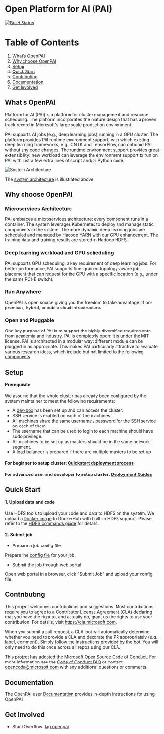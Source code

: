 # Open Platform for AI (PAI)

[![Build Status](https://travis-ci.org/Microsoft/pai.svg?branch=master)](https://travis-ci.org/Microsoft/pai)

# Table of Contents
1. [What’s OpenPAI](#what’s-openpai)
2. [Why choose OpenPAI](#why-choose-openpai)
3. [Setup](#setup)
4. [Quick Start](#quick-start)
5. [Contributing](#contributing)
6. [Documentation](#documentation)
7. [Get Involved](#get-involved)

## What’s OpenPAI
Platform for AI (PAI) is a platform for cluster management and resource scheduling. The platform incorporates the mature design that has a proven track record in Microsoft's large scale production environment.

PAI supports AI jobs (e.g., deep learning jobs) running in a GPU cluster. The platform provides PAI runtime environment support, with which existing deep learning frameworks, e.g., CNTK and TensorFlow, can onboard PAI without any code changes. The runtime environment support provides great extensibility: new workload can leverage the environment support to run on PAI with just a few extra lines of script and/or Python code.

<p style="text-align: left;">
  <img src="./sysarch.png" title="System Architecture" alt="System Architecture" />
</p>

The [system architecture](./docs/system_architecture.md) is illustrated above.

## Why choose OpenPAI
### Microservices Architecture
PAI embraces a microservices architecture: every component runs in a container. The system leverages Kubernetes to deploy and manage static components in the system. The more dynamic deep learning jobs are scheduled and managed by Hadoop YARN with our GPU enhancement. The training data and training results are stored in Hadoop HDFS.
### Deep learning workload and GPU scheduling
PAI supports GPU scheduling, a key requirement of deep learning jobs. For better performance, PAI supports fine-grained topology-aware job placement that can request for the GPU with a specific location (e.g., under the same PCI-E switch).
### Run Anywhere
OpenPAI is open source giving you the freedom to take advantage of on-premises, hybrid, or public cloud infrastructure.
### Open and Pluggable
One key purpose of PAI is to support the highly diversified requirements from academia and industry. PAI is completely open: it is under the MIT license. PAI is architected in a modular way: different module can be plugged in as appropriate. This makes PAI particularly attractive to evaluate various research ideas, which include but not limited to the following [components](./docs/reasearch.md).

## Setup
#### Prerequisite
We assume that the whole cluster has already been configured by the system maintainer to meet the following requirements:

- A [dev-box](./how-to-setup-dev-box.md) has been set up and can access the cluster.
- SSH service is enabled on each of the machines.
- All machines share the same username / password for the SSH service on each of them.
- The username that can be used to login to each machine should have sudo privilege.
- All machines to be set up as masters should be in the same network segment.
- A load balancer is prepared if there are multiple masters to be set up

#### For beginner to setup cluster: [Quickstart deployment process](./docs/quick_deployment.md)
#### For advanced user and developer to setup cluster: [Deployment Guides](https://github.com/Microsoft/pai/blob/master/pai-management/doc/cluster-bootup.md)

## Quick Start
#### 1. Upload data and code
Use HDFS tools to upload your code and data to HDFS on the system. We upload a [Docker image](https://hub.docker.com/r/paiexample/pai.example.hdfs/) to DockerHub with built-in HDFS support.
Please refer to the [HDFS commands guide](https://hadoop.apache.org/docs/r2.7.2/hadoop-project-dist/hadoop-hdfs/HDFSCommands.html) for details. 
#### 2. Submit job
- Prepare a job config file

Prepare the [config file](https://github.com/Microsoft/pai/tree/master/job-tutorial#json-config-file-for-job-submission) for your job.

- Submit the job through web portal

Open web portal in a browser, click "Submit Job" and upload your config file.

## Contributing
This project welcomes contributions and suggestions.  Most contributions require you to agree to a
Contributor License Agreement (CLA) declaring that you have the right to, and actually do, grant us
the rights to use your contribution. For details, visit https://cla.microsoft.com.

When you submit a pull request, a CLA-bot will automatically determine whether you need to provide
a CLA and decorate the PR appropriately (e.g., label, comment). Simply follow the instructions
provided by the bot. You will only need to do this once across all repos using our CLA.

This project has adopted the [Microsoft Open Source Code of Conduct](https://opensource.microsoft.com/codeofconduct/).
For more information see the [Code of Conduct FAQ](https://opensource.microsoft.com/codeofconduct/faq/) or
contact [opencode@microsoft.com](mailto:opencode@microsoft.com) with any additional questions or comments.

## Documentation
The OpenPAI user [Documentation](./docs/documentation.md) provides in-depth instructions for using OpenPAI

## Get Involved
- StackOverflow: [tag openpai](https://stackoverflow.com/questions/tagged/openpai)
